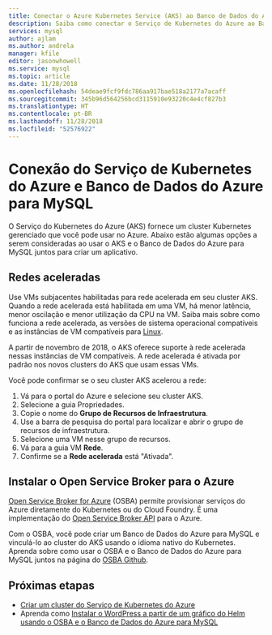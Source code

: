 ```yaml
---
title: Conectar o Azure Kubernetes Service (AKS) ao Banco de Dados do Azure para MySQL
description: Saiba como conectar o Serviço de Kubernetes do Azure ao Banco de Dados do Azure para MySQL
services: mysql
author: ajlam
ms.author: andrela
manager: kfile
editor: jasonwhowell
ms.service: mysql
ms.topic: article
ms.date: 11/28/2018
ms.openlocfilehash: 54deae9fcf9fdc786aa917bae518a2177a7acaff
ms.sourcegitcommit: 345b96d564256bcd3115910e93220c4e4cf827b3
ms.translationtype: HT
ms.contentlocale: pt-BR
ms.lasthandoff: 11/28/2018
ms.locfileid: "52576922"
---
```

# <a name="connecting-azure-kubernetes-service-and-azure-database-for-mysql"></a>Conexão do Serviço de Kubernetes do Azure e Banco de Dados do Azure para MySQL

O Serviço do Kubernetes do Azure (AKS) fornece um cluster Kubernetes gerenciado que você pode usar no Azure. Abaixo estão algumas opções a serem consideradas ao usar o AKS e o Banco de Dados do Azure para MySQL juntos para criar um aplicativo.


## <a name="accelerated-networking"></a>Redes aceleradas
Use VMs subjacentes habilitadas para rede acelerada em seu cluster AKS. Quando a rede acelerada está habilitada em uma VM, há menor latência, menor oscilação e menor utilização da CPU na VM. Saiba mais sobre como funciona a rede acelerada, as versões de sistema operacional compatíveis e as instâncias de VM compatíveis para [Linux](../virtual-network/create-vm-accelerated-networking-cli.md).

A partir de novembro de 2018, o AKS oferece suporte à rede acelerada nessas instâncias de VM compatíveis. A rede acelerada é ativada por padrão nos novos clusters do AKS que usam essas VMs.

Você pode confirmar se o seu cluster AKS acelerou a rede:
1. Vá para o portal do Azure e selecione seu cluster AKS.
2. Selecione a guia Propriedades.
3. Copie o nome do **Grupo de Recursos de Infraestrutura**.
4. Use a barra de pesquisa do portal para localizar e abrir o grupo de recursos de infraestrutura.
5. Selecione uma VM nesse grupo de recursos.
6. Vá para a guia VM **Rede**.
7. Confirme se a **Rede acelerada** está "Ativada".


## <a name="open-service-broker-for-azure"></a>Instalar o Open Service Broker para o Azure 
[Open Service Broker for Azure](https://github.com/Azure/open-service-broker-azure/blob/master/README.md) (OSBA) permite provisionar serviços do Azure diretamente do Kubernetes ou do Cloud Foundry. É uma implementação do [Open Service Broker API](https://www.openservicebrokerapi.org/) para o Azure.

Com o OSBA, você pode criar um Banco de Dados do Azure para MySQL e vinculá-lo ao cluster do AKS usando o idioma nativo do Kubernetes. Aprenda sobre como usar o OSBA e o Banco de Dados do Azure para MySQL juntos na página do [OSBA Github](https://github.com/Azure/open-service-broker-azure/blob/master/docs/modules/mysql.md). 



## <a name="next-steps"></a>Próximas etapas
- [Criar um cluster do Serviço de Kubernetes do Azure](../aks/kubernetes-walkthrough.md)
- Aprenda como [Instalar o WordPress a partir de um gráfico do Helm usando o OSBA e o Banco de Dados do Azure para MySQL](../aks/integrate-azure.md)
